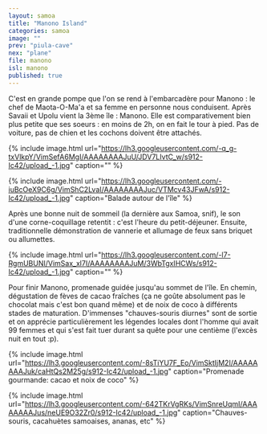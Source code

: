 ```yaml
---
layout: samoa
title: "Manono Island"
categories: samoa
image: ""
prev: "piula-cave"
nex: "plane"
file: manono
isl: manono
published: true
---
```


C'est en grande pompe que l'on se rend à l'embarcadère pour Manono : le chef de Maota-O-Ma'a et sa femme en personne nous conduisent. Après Savaii et Upolu vient la 3ème île : Manono. Elle est comparativement bien plus petite que ses soeurs : en moins de 2h, on en fait le tour à pied. Pas de voiture, pas de chien et les cochons doivent être attachés. 

{% include image.html url="https://lh3.googleusercontent.com/-q_g-txVlkpY/VimSefA6MgI/AAAAAAAAJuU/JDV7LIvtC_w/s912-Ic42/upload_-1.jpg" caption="" %} 

{% include image.html url="https://lh3.googleusercontent.com/-iuBcOeX9C6g/VimShC2LvaI/AAAAAAAAJuc/VTMcv43JFwA/s912-Ic42/upload_-1.jpg" caption="Balade autour de l'île" %}

Après une bonne nuit de sommeil (la dernière aux Samoa, snif), le son d'une corne-coquillage retentit : c'est l'heure du petit-déjeuner. Ensuite, traditionnelle démonstration de vannerie et allumage de feux sans briquet ou allumettes.  

{% include image.html url="https://lh3.googleusercontent.com/-l7-RgmUBUNI/VimSax_xl7I/AAAAAAAAJuM/3WbTgxIHCWs/s912-Ic42/upload_-1.jpg" caption="" %}

Pour finir Manono, promenade guidée jusqu'au sommet de l'île. En chemin, dégustation de fèves de cacao fraîches (ça ne goûte absolument pas le chocolat mais c'est bon quand même) et de noix de coco à différents stades de maturation. D'immenses "chauves-souris diurnes" sont de sortie et on apprécie particulièrement les légendes locales dont l'homme qui avait 99 femmes et qui s'est fait tuer durant sa quête pour une centième (l'excès nuit en tout :p).

{% include image.html url="https://lh3.googleusercontent.com/-8sTiYU7F_Eo/VimSktIjM2I/AAAAAAAAJuk/caHtQs2M25g/s912-Ic42/upload_-1.jpg" caption="Promenade gourmande: cacao et noix de coco" %}

{% include image.html url="https://lh3.googleusercontent.com/-642TKrVgRKs/VimSnreUqmI/AAAAAAAAJus/neUE9O32Zr0/s912-Ic42/upload_-1.jpg" caption="Chauves-souris, cacahuètes samoaises, ananas, etc" %}